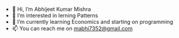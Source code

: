 - 👋 Hi, I’m Abhijeet Kumar Mishra
- 👀 I’m interested in lerning Patterns 
- 🌱 I’m currently learning Economics and starting on programming
- 📫 You can reach me on mabhi7352@gmail.com

<!---
Abhjeet-git/Abhjeet-git is a ✨ special ✨ repository because its `README.md` (this file) appears on your GitHub profile.
You can click the Preview link to take a look at your changes.
--->
